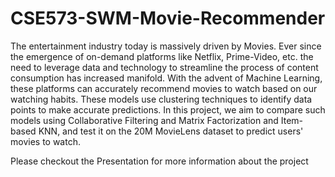 # CSE573-SWM-Movie-Recommender

The entertainment industry today is massively driven by Movies. Ever since the emergence of on-demand platforms like Netflix, Prime-Video, etc. the need to leverage data and technology to streamline the process of content consumption has increased manifold.  With the advent of Machine Learning, these platforms can accurately recommend movies to watch based on our watching habits.  These models use clustering techniques to identify data points to make accurate predictions.  In this project, we aim to compare such models using Collaborative Filtering and Matrix Factorization and Item-based KNN, and test it on the 20M MovieLens dataset to predict users' movies to watch. 

Please checkout the Presentation for more information about the project
